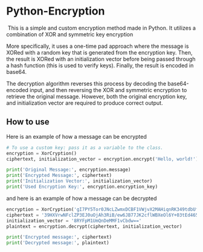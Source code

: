 # Python-Encryption  
​​
This is a simple and custom encryption method made in Python. It utilizes a combination of XOR and symmetric key encryption  

More specifically, it uses a one-time pad approach where the message is XORed with a random key that is generated from the encryption key. Then, the result is XORed with an initialization vector before being passed through a hash function (this is used to verify keys). Finally, the result is encoded in base64.  

The decryption algorithm reverses this process by decoding the base64-encoded input, and then reversing the XOR and symmetric encryption to retrieve the original message. However, both the original encryption key, and initialization vector are required to produce correct output.

## How to use

Here is an example of how a message can be encrypted

```python
# To use a custom key: pass it as a variable to the class.
encryption = XorCryption()
ciphertext, initialization_vector = encryption.encrypt('Hello, world!')

print('Original Message:', encryption.message)
print('Encrypted Message:', ciphertext)
print('Initialization Vector:', initialization_vector)
print('Used Encryption Key:', encryption.encryption_key)
```

and here is an example of how a message can be decrypted

```python
encryption = XorCryption('gI7PY5Tor0JNcLZwmxDCBF1VWjvX2MAHiqnRK349tdbUfQ68yShkpGazEOslue')
ciphertext = '39HXVrwNFclZP3EJ0uOjAh3RiB/ew6JB77JK2cflWBXeOl6Y+03tEd465S+U'
initialization_vector = '8RYFpM1UmQnDeMMF1vCbdw=='
plaintext = encryption.decrypt(ciphertext, initialization_vector)

print('Encrypted message:', ciphertext)
print('Decrypted message:', plaintext)
```
